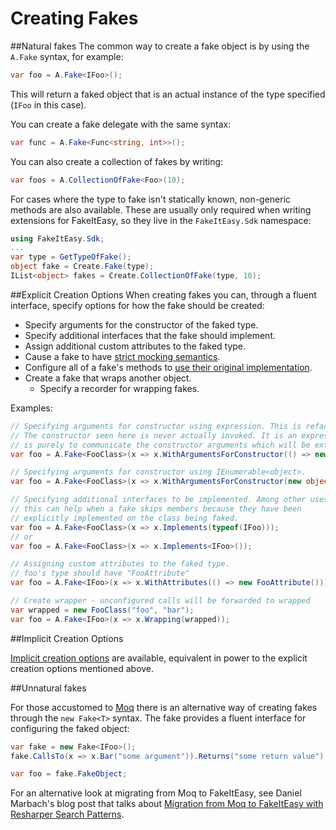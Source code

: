 # Creating Fakes

##Natural fakes
The common way to create a fake object is by using the `A.Fake` syntax, for example:

```csharp
var foo = A.Fake<IFoo>();
```
This will return a faked object that is an actual instance of the type specified (`IFoo` in this case).

You can create a fake delegate with the same syntax:
```csharp
var func = A.Fake<Func<string, int>>();
```

You can also create a collection of fakes by writing:
```csharp
var foos = A.CollectionOfFake<Foo>(10);
```

For cases where the type to fake isn't statically known, non-generic methods are also available. These are usually only required when writing extensions for FakeItEasy, so they live in the `FakeItEasy.Sdk` namespace:
```csharp
using FakeItEasy.Sdk;
...
var type = GetTypeOfFake();
object fake = Create.Fake(type);
IList<object> fakes = Create.CollectionOfFake(type, 10);
```

##Explicit Creation Options
When creating fakes you can, through a fluent interface, specify options for how the fake should be created:

* Specify arguments for the constructor of the faked type.
* Specify additional interfaces that the fake should implement.
* Assign additional custom attributes to the faked type.
* Cause a fake to have [strict mocking semantics](strict-fakes.md).
* Configure all of a fake's methods to [use their original implementation](calling-base-methods.md).
* Create a fake that wraps another object.
  * Specify a recorder for wrapping fakes.

Examples:

```csharp
// Specifying arguments for constructor using expression. This is refactoring friendly!
// The constructor seen here is never actually invoked. It is an expression and it's purpose
// is purely to communicate the constructor arguments which will be extracted from it
var foo = A.Fake<FooClass>(x => x.WithArgumentsForConstructor(() => new FooClass("foo", "bar")));

// Specifying arguments for constructor using IEnumerable<object>.
var foo = A.Fake<FooClass>(x => x.WithArgumentsForConstructor(new object[] { "foo", "bar" }));

// Specifying additional interfaces to be implemented. Among other uses,
// this can help when a fake skips members because they have been
// explicitly implemented on the class being faked.
var foo = A.Fake<FooClass>(x => x.Implements(typeof(IFoo)));
// or
var foo = A.Fake<FooClass>(x => x.Implements<IFoo>());

// Assigning custom attributes to the faked type.
// foo's type should have "FooAttribute"
var foo = A.Fake<IFoo>(x => x.WithAttributes(() => new FooAttribute()));

// Create wrapper - unconfigured calls will be forwarded to wrapped
var wrapped = new FooClass("foo", "bar");
var foo = A.Fake<IFoo>(x => x.Wrapping(wrapped));
```

##Implicit Creation Options

[Implicit creation options](implicit-creation-options.md) are
available, equivalent in power to the explicit creation options
mentioned above.

##Unnatural fakes

For those accustomed to [Moq](http://www.moqthis.com/) there is an
alternative way of creating fakes through the `new Fake<T>`
syntax. The fake provides a fluent interface for configuring the faked
object:

```csharp
var fake = new Fake<IFoo>();
fake.CallsTo(x => x.Bar("some argument")).Returns("some return value");

var foo = fake.FakeObject;
```

For an alternative look at migrating from Moq to FakeItEasy, see Daniel Marbach's blog post that talks about [Migration from Moq to FakeItEasy with Resharper Search Patterns](http://www.planetgeek.ch/2013/07/18/migration-from-moq-to-fakeiteasy-with-resharper-search-patterns/).
